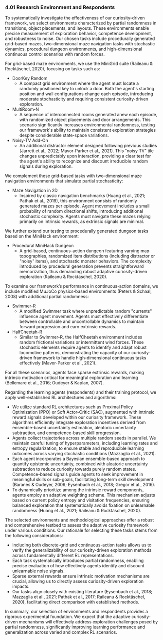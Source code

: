 ### 4.01 Research Environment and Respondents

To systematically investigate the effectiveness of our curiosity-driven framework, we select environments characterized by partial randomness in transitions, object placements, and layouts. These environments enable precise measurement of exploration behavior, competence development, and robustness to noise. Our chosen tasks include procedurally generated grid-based mazes, two-dimensional maze navigation tasks with stochastic dynamics, procedural dungeon environments, and high-dimensional continuous control scenarios with random forces.

For grid-based maze environments, we use the MiniGrid suite (Raileanu & Rocktäschel, 2020), focusing on tasks such as:
- DoorKey Random
  - A compact grid environment where the agent must locate a randomly positioned key to unlock a door. Both the agent's starting position and wall configurations change each episode, introducing moderate stochasticity and requiring consistent curiosity-driven exploration.
- MultiRoom-N
  - A sequence of interconnected rooms generated anew each episode, with randomized object placements and door arrangements. This scenario significantly increases environmental randomness, testing our framework's ability to maintain consistent exploration strategies despite considerable state-space variations.
- Noisy-TV Add-On
  - An additional distractor element designed following previous studies (Jarrett et al., 2022; Mavor-Parker et al., 2021). This "noisy TV" tile changes unpredictably upon interaction, providing a clear test for the agent's ability to recognize and discount irreducible random signals during exploration.

We complement these grid-based tasks with two-dimensional maze navigation environments that simulate partial stochasticity:
- Maze Navigation in 2D
  - Inspired by classic navigation benchmarks (Huang et al., 2021; Pathak et al., 2019), this environment consists of randomly generated mazes per episode. Agent movement includes a small probability of random directional shifts, introducing additional stochastic complexity. Agents must navigate these mazes relying primarily on intrinsic rewards, as extrinsic signals are minimal.

We further extend our testing to procedurally generated dungeon tasks based on the MiniHack environment:
- Procedural MiniHack Dungeon
  - A grid-based, continuous-action dungeon featuring varying map topographies, randomized item distributions (including distractor or "noisy" items), and stochastic monster behaviors. The complexity introduced by procedural generation prevents straightforward memorization, thus demanding robust adaptive curiosity-driven exploration (Raileanu & Rocktäschel, 2020).

To examine our framework’s performance in continuous-action domains, we include modified MuJoCo physics-based environments (Peters & Schaal, 2008) with additional partial randomness:
- Swimmer-R
  - A modified Swimmer task where unpredictable random "currents" influence agent movement. Agents must effectively differentiate between controllable and uncontrollable dynamics to maintain forward progression and earn extrinsic rewards.
- HalfCheetah-R
  - Similar to Swimmer-R, the HalfCheetah environment includes random frictional variations or intermittent wind forces. These stochastic elements require agents to identify and adapt robust locomotive patterns, demonstrating the capacity of our curiosity-driven framework to handle high-dimensional continuous tasks effectively (Mavor-Parker et al., 2021).

For all these scenarios, agents face sparse extrinsic rewards, making intrinsic motivation critical for meaningful exploration and learning (Bellemare et al., 2016; Oudeyer & Kaplan, 2007).

Regarding the learning agents (respondents) and their training protocol, we apply well-established RL architectures and algorithms:
- We utilize standard RL architectures such as Proximal Policy Optimization (PPO) or Soft Actor-Critic (SAC), augmented with intrinsic reward signals developed within our curiosity framework. These algorithms efficiently integrate exploration incentives derived from ensemble-based uncertainty estimation, aleatoric uncertainty subtraction, and competence-based skill progression.
- Agents collect trajectories across multiple random seeds in parallel. We maintain careful tuning of hyperparameters, including learning rates and entropy regularization, to ensure stable and reproducible learning outcomes across varying stochastic conditions (Mazzaglia et al., 2021).
- Each agent incorporates a Bayesian ensemble-based approach to quantify epistemic uncertainty, combined with aleatoric uncertainty subtraction to reduce curiosity towards purely random states. Competence-based signals guide agents to seek improvement in meaningful skills or sub-goals, facilitating long-term skill development (Baranes & Oudeyer, 2009; Eysenbach et al., 2018; Gregor et al., 2016).
- To dynamically prioritize among the intrinsic reward components, agents employ an adaptive weighting scheme. This mechanism adjusts based on current policy entropy and visitation frequencies, ensuring balanced exploration that systematically avoids fixation on unlearnable randomness (Huang et al., 2021; Raileanu & Rocktäschel, 2020).

The selected environments and methodological approaches offer a robust and comprehensive testbed to assess the adaptive curiosity framework under various conditions. Our rationale for selecting these tasks stems from the following considerations:
- Including both discrete-grid and continuous-action tasks allows us to verify the generalizability of our curiosity-driven exploration methods across fundamentally different RL representations.
- Each task systematically introduces partial randomness, enabling precise evaluation of how effectively agents identify and discount unlearnable noise signals.
- Sparse external rewards ensure intrinsic motivation mechanisms are crucial, allowing us to directly assess curiosity-driven exploration impacts.
- Our tasks align closely with existing literature (Eysenbach et al., 2018; Mazzaglia et al., 2021; Pathak et al., 2017; Raileanu & Rocktäschel, 2020), facilitating direct comparison with established methods.

In summary, our selection of environments and respondents provides a rigorous experimental foundation. We expect that the adaptive curiosity-driven mechanisms will effectively address exploration challenges posed by partial randomness, significantly improving learning performance and generalization across varied and complex RL scenarios.
